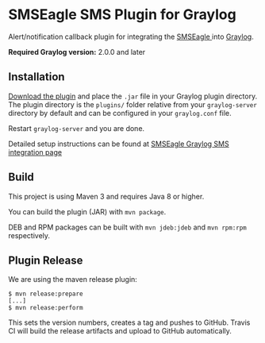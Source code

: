 SMSEagle SMS Plugin for Graylog
=============================


Alert/notification callback plugin for integrating the [SMSEagle ](https://www.smseagle.eu) into [Graylog](https://www.graylog.org/).

**Required Graylog version:** 2.0.0 and later

## Installation

[Download the plugin](https://bitbucket.org/proximus/smseagle-graylog/downloads/)
and place the `.jar` file in your Graylog plugin directory. The plugin directory
is the `plugins/` folder relative from your `graylog-server` directory by default
and can be configured in your `graylog.conf` file.

Restart `graylog-server` and you are done.


Detailed setup instructions can be found at [SMSEagle Graylog SMS integration page](https://www.smseagle.eu/integration-plugins/graylog-sms-integration/)

## Build

This project is using Maven 3 and requires Java 8 or higher.

You can build the plugin (JAR) with `mvn package`.

DEB and RPM packages can be built with `mvn jdeb:jdeb` and `mvn rpm:rpm` respectively.

## Plugin Release

We are using the maven release plugin:

```
$ mvn release:prepare
[...]
$ mvn release:perform
```

This sets the version numbers, creates a tag and pushes to GitHub. Travis CI will build the release artifacts and upload to GitHub automatically.
